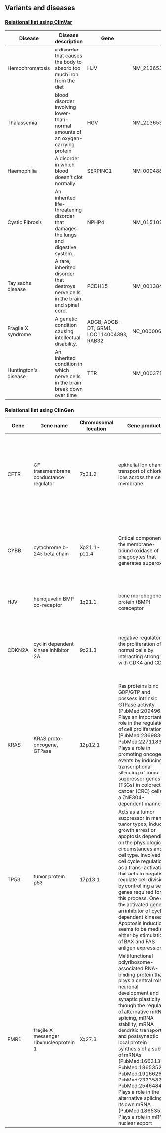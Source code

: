 ## Variants and diseases

### [Relational list using ClinVar](https://www.ncbi.nlm.nih.gov/clinvar/)

|Disease|Disease description|Gene|Variants|
|-------|-------------------|----|--------|
|Hemochromatosis|a disorder that causes the body to absorb too much iron from the diet|HJV|NM_213653.3:c.959G>T|
|Thalassemia|blood disorder involving lower-than-normal amounts of an oxygen-carrying protein	|	HGV	|	NM_213653.4(HJV):c.1006G>T (p.Gly336Ter)	|
|Haemophilia|	A disorder in which blood doesn't clot normally.	|	SERPINC1	|	NM_000488.4(SERPINC1):c.1246G>T (p.Ala416Ser)	|
|Cystic Fibrosis|	An inherited life-threatening disorder that damages the lungs and digestive system.	|	NPHP4	|	NM_015102.5(NPHP4):c.3644+1G>T	|
|Tay sachs disease|	A rare, inherited disorder that destroys nerve cells in the brain and spinal cord.	|	PCDH15	|	NM_001384140.1(PCDH15):c.733C>T (p.Arg245Ter)	|
|Fragile X syndrome|	A genetic condition causing intellectual disability.	|	ADGB, ADGB-DT, GRM1, LOC114004398, RAB32	|	NC_000006.11:g.146735206_147036914del301709	|
|Huntington's disease|	An inherited condition in which nerve cells in the brain break down over time	|	TTR	|	NM_000371.4(TTR):c.148G>A (p.Val50Met)	|


### [Relational list using ClinGen](https://clinicalgenome.org/)

|Gene|Gene name|Chromosomal location|Gene product|Disease|Disease description|
|----|---------|--------------------|------------|-------|-------------------|
|CFTR|CF transmembrane conductance regulator|7q31.2|epithelial ion channel, transport of chloride ions across the cell membrane|Cystic fibrosis|a genetic disorder characterized by the production of sweat with a high salt content and mucus secretions with an abnormal viscosity|		 |
|CYBB|cytochrome b-245 beta chain|	Xp21.1-p11.4	| 	Critical component of the membrane-bound oxidase of phagocytes that generates superoxide	|granulomatous disease|	genetic disorder in which white blood cells called phagocytes are unable to kill certain types of bacteria and fung	 |
|HJV|	hemojuvelin BMP co-receptor	 |	1q21.1	|	bone morphogenetic protein (BMP) coreceptor |	hemochromatosis type 2A	|	 disease in which too much iron builds up in the body	 |
|CDKN2A|	cyclin dependent kinase inhibitor 2A	|	9p21.3	|	negative regulator of the proliferation of normal cells by interacting strongly with CDK4 and CDK6	|	melanoma-pancreatic cancer syndrome	|	mutation carriers have an increased risk of developing malignant melanoma and/or pancreatic cancer	 |
|KRAS|	KRAS proto-oncogene, GTPase	    |	12p12.1	|	Ras proteins bind GDP/GTP and possess intrinsic GTPase activity (PubMed:20949621). Plays an important role in the regulation of cell proliferation (PubMed:23698361, PubMed:22711838). Plays a role in promoting oncogenic events by inducing transcriptional silencing of tumor suppressor genes (TSGs) in colorectal cancer (CRC) cells in a ZNF304-dependent manner	|	Noonan syndrome	|	genetic disorder that prevents normal development in various parts of the body	 |
|TP53|	 tumor protein p53   	|	17p13.1	|	Acts as a tumor suppressor in many tumor types; induces growth arrest or apoptosis depending on the physiological circumstances and cell type. Involved in cell cycle regulation as a trans-activator that acts to negatively regulate cell division by controlling a set of genes required for this process. One of the activated genes is an inhibitor of cyclin-dependent kinases. Apoptosis induction seems to be mediated either by stimulation of BAX and FAS antigen expression	|	Li-Fraumeni syndrome 1	|	rare hereditary or genetic disorder that increases the risk you and your family members will develop cancer	 |
|	FMR1	|	fragile X messenger ribonucleoprotein 1	|	Xq27.3	|	Multifunctional polyribosome-associated RNA-binding protein that plays a central role in neuronal development and synaptic plasticity through the regulation of alternative mRNA splicing, mRNA stability, mRNA dendritic transport and postsynaptic local protein synthesis of a subset of mRNAs (PubMed:16631377, PubMed:18653529, PubMed:19166269, PubMed:23235829, PubMed:25464849). Plays a role in the alternative splicing of its own mRNA (PubMed:18653529). Plays a role in mRNA nuclear export	|Fragile X syndrome|a genetic disorder characterized by mild-to-moderate intellectual disability|

